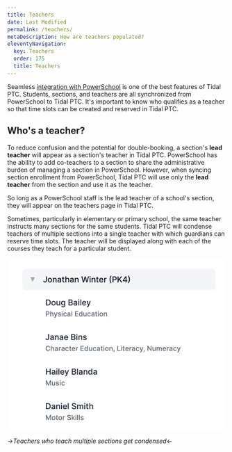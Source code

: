 ```yaml
---
title: Teachers
date: Last Modified
permalink: /teachers/
metaDescription: How are teachers populated?
eleventyNavigation:
  key: Teachers
  order: 175
  title: Teachers
---
```


Seamless [integration with PowerSchool](/configuration/schools/#data-sync-from-powerschool) is one of the best features of Tidal PTC. Students, sections, and teachers are all synchronized from PowerSchool to Tidal PTC. It's important to know who qualifies as a teacher so that time slots can be created and reserved in Tidal PTC.

## Who's a teacher?

To reduce confusion and the potential for double-booking, a section's **lead teacher** will appear as a section's teacher in Tidal PTC. PowerSchool has the ability to add co-teachers to a section to share the administrative burden of managing a section in PowerSchool. However, when syncing section enrollment from PowerSchool, Tidal PTC will use only the **lead teacher** from the section and use it as the teacher.

So long as a PowerSchool staff is the lead teacher of a school's section, they will appear on the teachers page in Tidal PTC.

Sometimes, particularly in elementary or primary school, the same teacher instructs many sections for the same students. Tidal PTC will condense teachers of multiple sections into a single teacher with which guardians can reserve time slots. The teacher will be displayed along with each of the courses they teach for a particular student.

![Teachers for student](/content/images/student-teachers.png)

<div class="text-center">

->_Teachers who teach multiple sections get condensed_<-

</div>